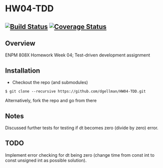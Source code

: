 # HW04-TDD
[![Build Status](https://travis-ci.org/dgellman/HW04-TDD.svg?branch=master)](https://travis-ci.org/dgellman/HW04-TDD)
[![Coverage Status](https://coveralls.io/repos/github/dgellman/HW04-TDD/badge.svg?branch=master)](https://coveralls.io/github/dgellman/HW04-TDD?branch=master)
---

## Overview

ENPM 808X Homework Week 04; Test-driven development assignment

## Installation

- Checkout the repo (and submodules)
```
$ git clone --recursive https://github.com/dgellman/HW04-TDD.git
```
Alternatively, fork the repo and go from there

## Notes
Discussed further tests for testing if dt becomes zero (divide by zero) error.

## TODO
Implement error checking for dt being zero (change time from const int to const unsigned int as possible solution).
